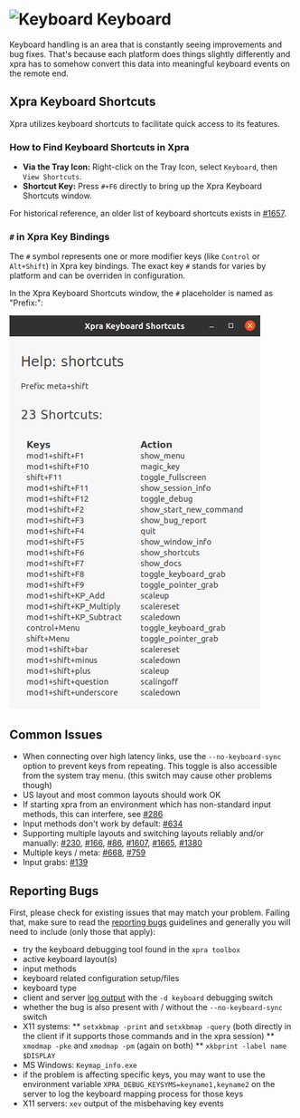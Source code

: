 # ![Keyboard](../images/icons/keyboard.png) Keyboard

Keyboard handling is an area that is constantly seeing improvements and bug fixes.
That's because each platform does things slightly differently and xpra has to somehow convert this data into meaningful keyboard events on the remote end.

## Xpra Keyboard Shortcuts

Xpra utilizes keyboard shortcuts to facilitate quick access to its features.

### How to Find Keyboard Shortcuts in Xpra

- **Via the Tray Icon:** Right-click on the Tray Icon, select `Keyboard`, then `View Shortcuts`.
- **Shortcut Key:** Press `#+F6` directly to bring up the Xpra Keyboard Shortcuts window.

For historical reference, an older list of keyboard shortcuts exists in [#1657](https://github.com/Xpra-org/xpra/issues/1657).

### `#` in Xpra Key Bindings

The `#` symbol represents one or more modifier keys (like `Control` or `Alt+Shift`) in Xpra key bindings.
The exact key `#` stands for varies by platform and can be overriden in configuration.

In the Xpra Keyboard Shortcuts window, the `#` placeholder is named as "Prefix:":

![The Xpra Keyboard Shortcuts window as of v5.0.5-r27 in Ubuntu 20.04](./Keyboard-Shortcut-Window.png "Xpra Keyboard Shortcuts Window in Ubuntu 20.04")

## Common Issues
* When connecting over high latency links, use the `--no-keyboard-sync` option to prevent keys from repeating.
  This toggle is also accessible from the system tray menu. (this switch may cause other problems though)
* US layout and most common layouts should work OK
* If starting xpra from an environment which has non-standard input methods, this can interfere, see [#286](https://github.com/Xpra-org/xpra/issues/286)
* Input methods don't work by default: [#634](https://github.com/Xpra-org/xpra/issues/634)
* Supporting multiple layouts and switching layouts reliably and/or manually: [#230](https://github.com/Xpra-org/xpra/issues/230), [#166](https://github.com/Xpra-org/xpra/issues/166), [#86](https://github.com/Xpra-org/xpra/issues/86), [#1607](https://github.com/Xpra-org/xpra/issues/1607), [#1665](https://github.com/Xpra-org/xpra/issues/1665), [#1380](https://github.com/Xpra-org/xpra/issues/1380)
* Multiple keys / meta: [#668](https://github.com/Xpra-org/xpra/issues/668), [#759](https://github.com/Xpra-org/xpra/issues/759)
* Input grabs: [#139](https://github.com/Xpra-org/xpra/issues/139)


## Reporting Bugs
First, please check for existing issues that may match your problem.
Failing that, make sure to read the [reporting bugs](https://github.com/Xpra-org/xpra/wiki/Reporting-Bugs) guidelines and generally you will need to include (only those that apply):
* try the keyboard debugging tool found in the `xpra toolbox`
* active keyboard layout(s)
* input methods
* keyboard related configuration setup/files
* keyboard type
* client and server [log output](../Usage/Logging.md) with the `-d keyboard` debugging switch
* whether the bug is also present with / without the `--no-keyboard-sync` switch
* X11 systems:
** `setxkbmap -print` and `setxkbmap -query` (both directly in the client if it supports those commands and in the xpra session)
** `xmodmap -pke` and `xmodmap -pm` (again on both)
** `xkbprint -label name $DISPLAY`
* MS Windows: `Keymap_info.exe`
* if the problem is affecting specific keys, you may want to use the environment variable `XPRA_DEBUG_KEYSYMS=keyname1,keyname2` on the server to log the keyboard mapping process for those keys
* X11 servers: `xev` output of the misbehaving key events
